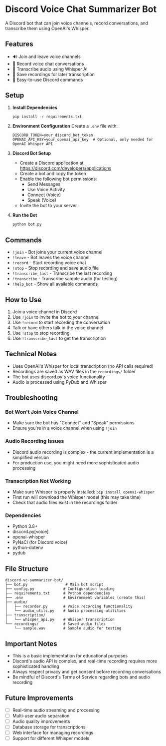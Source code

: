 # Discord Voice Chat Summarizer Bot

A Discord bot that can join voice channels, record conversations, and transcribe them using OpenAI's Whisper.

## Features

- 🔊 Join and leave voice channels
- 🎤 Record voice chat conversations  
- 📝 Transcribe audio using Whisper AI
- 💾 Save recordings for later transcription
- 🤖 Easy-to-use Discord commands

## Setup

1. **Install Dependencies**
   ```bash
   pip install -r requirements.txt
   ```

2. **Environment Configuration**
   Create a `.env` file with:
   ```
   DISCORD_TOKEN=your_discord_bot_token
   OPENAI_API_KEY=your_openai_api_key  # Optional, only needed for OpenAI Whisper API
   ```

3. **Discord Bot Setup**
   - Create a Discord application at https://discord.com/developers/applications
   - Create a bot and copy the token
   - Enable the following bot permissions:
     - Send Messages
     - Use Voice Activity
     - Connect (Voice)
     - Speak (Voice)
   - Invite the bot to your server

4. **Run the Bot**
   ```bash
   python bot.py
   ```

## Commands

- `!join` - Bot joins your current voice channel
- `!leave` - Bot leaves the voice channel
- `!record` - Start recording voice chat
- `!stop` - Stop recording and save audio file
- `!transcribe_last` - Transcribe the last recording
- `!transcribe` - Transcribe sample audio (for testing)
- `!help_bot` - Show all available commands

## How to Use

1. Join a voice channel in Discord
2. Use `!join` to invite the bot to your channel
3. Use `!record` to start recording the conversation
4. Talk or have others talk in the voice channel
5. Use `!stop` to stop recording
6. Use `!transcribe_last` to get the transcription

## Technical Notes

- Uses OpenAI's Whisper for local transcription (no API calls required)
- Recordings are saved as WAV files in the `recordings/` folder
- The bot uses discord.py's voice functionality
- Audio is processed using PyDub and Whisper

## Troubleshooting

### Bot Won't Join Voice Channel
- Make sure the bot has "Connect" and "Speak" permissions
- Ensure you're in a voice channel when using `!join`

### Audio Recording Issues
- Discord audio recording is complex - the current implementation is a simplified version
- For production use, you might need more sophisticated audio processing

### Transcription Not Working
- Make sure Whisper is properly installed: `pip install openai-whisper`
- First run will download the Whisper model (this may take time)
- Check that audio files exist in the recordings folder

### Dependencies
- Python 3.8+
- discord.py[voice]
- openai-whisper  
- PyNaCl (for Discord voice)
- python-dotenv
- pydub

## File Structure

```
discord-vc-summarizer-bot/
├── bot.py                 # Main bot script
├── config.py             # Configuration loading
├── requirements.txt      # Python dependencies
├── .env                  # Environment variables (create this)
├── audio/
│   ├── recorder.py       # Voice recording functionality
│   └── audio_utils.py    # Audio processing utilities
├── transcription/
│   └── whisper_api.py    # Whisper transcription
└── recordings/           # Saved audio files
    └── sample.wav        # Sample audio for testing
```

## Important Notes

- This is a basic implementation for educational purposes
- Discord's audio API is complex, and real-time recording requires more sophisticated handling
- Always respect privacy and get consent before recording conversations
- Be mindful of Discord's Terms of Service regarding bots and audio recording

## Future Improvements

- [ ] Real-time audio streaming and processing
- [ ] Multi-user audio separation
- [ ] Audio quality improvements
- [ ] Database storage for transcriptions
- [ ] Web interface for managing recordings
- [ ] Support for different Whisper models
